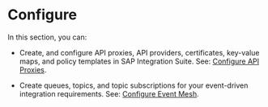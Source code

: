 <!-- loio1c90aea1b15c4af0856769141a64f47e -->

# Configure

In this section, you can:

-   Create, and configure API proxies, API providers, certificates, key-value maps, and policy templates in SAP Integration Suite. See: [Configure API Proxies](configure-api-proxies-0bb111e.md).

-   Create queues, topics, and topic subscriptions for your event-driven integration requirements. See: [Configure Event Mesh](configure-event-mesh-77e213c.md).


